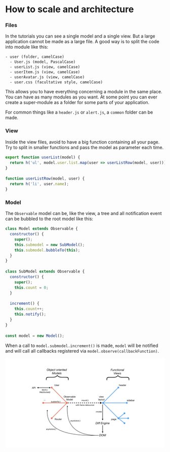 # How to scale and architecture

### Files

In the tutorials you can see a single model and a single view. But a large application cannot be made as a large file. A good way is to split the code into module like this:

```
- user (folder, camelCase)
  - User.js (model, PascalCase)
  - userList.js (view, camelCase)
  - userItem.js (view, camelCase)
  - userAvatar.js (view, camelCase)
  - user.css (facultative style, camelCase)
```

This allows you to have everything concerning a module in the same place. You can have as many modules as you want. At some point you can ever create a super-module as a folder for some parts of your application.

For common things like a `header.js` or `alert.js`, a `common` folder can be made.

### View

Inside the view files, avoid to have a big function containing all your page. Try to split in smaller functions and pass the model as parameter each time.

```js
export function userList(model) {
  return h('ul', model.user.list.map(user => userListRow(model, user)));
}

function userListRow(model, user) {
  return h('li', user.name);
}
```

### Model

The `Observable` model can be, like the view, a tree and all notification event can be bubbled to the root model like this:

```js
class Model extends Observable {
  constructor() {
    super();
    this.submodel = new SubModel();
    this.submodel.bubbleTo(this);
  }
}

class SubModel extends Observable {
  constructor() {
    super();
    this.count = 0;
  }

  increment() {
    this.count++;
    this.notify();
  }
}

const model = new Model();
```

When a call to `model.submodel.increment()` is made, `model` will be notified and will call all callbacks registered via `model.observe(callbackFunction)`.

![Global view of the architecture](../images/architecture-front.jpeg)
